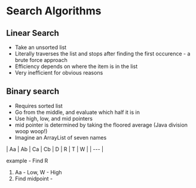 # Search Algorithms

## Linear Search
- Take an unsorted list
- Literally traverses the list and stops after finding the first occurence - a brute force approach
- Efficiency depends on where the item is in the list
- Very inefficient for obvious reasons

## Binary search
- Requires sorted list
- Go from the middle, and evaluate which half it is in
- Use high, low, and mid pointers
- mid pointer is determined by taking the floored average (Java division woop woop!)
- Imagine an ArrayList of seven names

| Aa | Ab | Ca | Cb | D | R | T | W |
| --- |


example - Find R
1. Aa - Low, W - High
2. Find midpoint - 